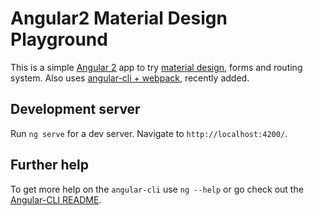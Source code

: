# Angular2 Material Design Playground

This is a simple [Angular 2](https://angular.io/) app to try [material design](https://material.google.com/), forms and routing system. Also uses [angular-cli + webpack](https://github.com/angular/angular-cli/blob/master/WEBPACK_UPDATE.md), recently added.

## Development server
Run `ng serve` for a dev server. Navigate to `http://localhost:4200/`.

## Further help

To get more help on the `angular-cli` use `ng --help` or go check out the [Angular-CLI README](https://github.com/angular/angular-cli/blob/master/README.md).
